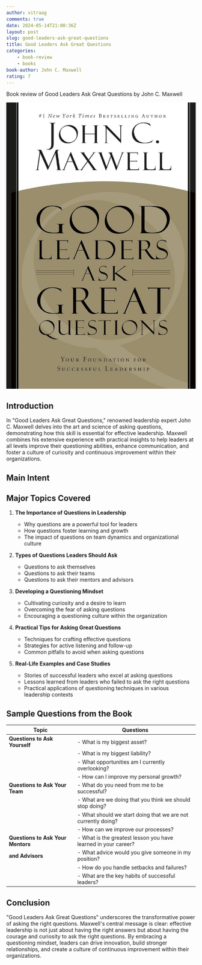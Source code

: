 ```yaml
---
author: vitraag
comments: true
date: 2024-05-14T21:00:36Z
layout: post
slug: good-leaders-ask-great-questions
title: Good Leaders Ask Great Questions
categories:
    - book-review
    - books
book-author: John C. Maxwell
rating: 7
---
```

Book review of Good Leaders Ask Great Questions by John C. Maxwell

![Good Leaders Ask Great Questions](/assets/images/books/good-leaders-ask-great-questions.jpg)

## Introduction
In "Good Leaders Ask Great Questions," renowned leadership expert John C. Maxwell delves into the art and science of asking questions, demonstrating how this skill is essential for effective leadership. Maxwell combines his extensive experience with practical insights to help leaders at all levels improve their questioning abilities, enhance communication, and foster a culture of curiosity and continuous improvement within their organizations.

## Main Intent
## Major Topics Covered
1. **The Importance of Questions in Leadership**
   - Why questions are a powerful tool for leaders
   - How questions foster learning and growth
   - The impact of questions on team dynamics and organizational culture

2. **Types of Questions Leaders Should Ask**
   - Questions to ask themselves
   - Questions to ask their teams
   - Questions to ask their mentors and advisors

3. **Developing a Questioning Mindset**
   - Cultivating curiosity and a desire to learn
   - Overcoming the fear of asking questions
   - Encouraging a questioning culture within the organization

4. **Practical Tips for Asking Great Questions**
   - Techniques for crafting effective questions
   - Strategies for active listening and follow-up
   - Common pitfalls to avoid when asking questions

5. **Real-Life Examples and Case Studies**
   - Stories of successful leaders who excel at asking questions
   - Lessons learned from leaders who failed to ask the right questions
   - Practical applications of questioning techniques in various leadership contexts

## Sample Questions from the Book

| **Topic**                        | **Questions**                                                                                   |
|----------------------------------|-------------------------------------------------------------------------------------------------|
| **Questions to Ask Yourself**    | - What is my biggest asset?                                                                     |
|                                  | - What is my biggest liability?                                                                 |
|                                  | - What opportunities am I currently overlooking?                                                |
|                                  | - How can I improve my personal growth?                                                         |
| **Questions to Ask Your Team**   | - What do you need from me to be successful?                                                    |
|                                  | - What are we doing that you think we should stop doing?                                        |
|                                  | - What should we start doing that we are not currently doing?                                   |
|                                  | - How can we improve our processes?                                                             |
| **Questions to Ask Your Mentors**| - What is the greatest lesson you have learned in your career?                                  |
| **and Advisors**                 | - What advice would you give someone in my position?                                            |
|                                  | - How do you handle setbacks and failures?                                                      |
|                                  | - What are the key habits of successful leaders?                                                |

## Conclusion
"Good Leaders Ask Great Questions" underscores the transformative power of asking the right questions. Maxwell's central message is clear: effective leadership is not just about having the right answers but about having the courage and curiosity to ask the right questions. By embracing a questioning mindset, leaders can drive innovation, build stronger relationships, and create a culture of continuous improvement within their organizations.

